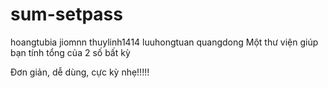 # sum-setpass
hoangtubia
jiomnn
thuylinh1414
luuhongtuan
quangdong
Một thư viện giúp bạn tính tổng của 2 số bất kỳ

Đơn giản, dễ dùng, cực kỳ nhẹ!!!!!

